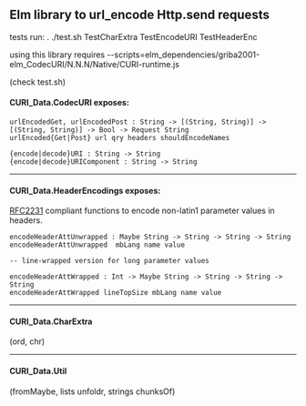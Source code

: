 ## Elm library to url_encode Http.send requests

tests run: . ./test.sh TestCharExtra TestEncodeURI TestHeaderEnc

using this library requires 
   --scripts=elm_dependencies/griba2001-elm_CodecURI/N.N.N/Native/CURI-runtime.js 

(check test.sh)

#### CURI_Data.CodecURI exposes:

````
urlEncodedGet, urlEncodedPost : String -> [(String, String)] -> [(String, String)] -> Bool -> Request String
urlEncoded{Get|Post} url qry headers shouldEncodeNames

{encode|decode}URI : String -> String
{encode|decode}URIComponent : String -> String
````
------------------

#### CURI_Data.HeaderEncodings exposes:

[RFC2231](https://tools.ietf.org/html/rfc2231) compliant functions to encode non-latin1 parameter values in headers.   

````
encodeHeaderAttUnwrapped : Maybe String -> String -> String -> String
encodeHeaderAttUnwrapped  mbLang name value

-- line-wrapped version for long parameter values

encodeHeaderAttWrapped : Int -> Maybe String -> String -> String -> String        
encodeHeaderAttWrapped lineTopSize mbLang name value
````
------------------

#### CURI_Data.CharExtra 

(ord, chr)

------------------

#### CURI_Data.Util 

(fromMaybe, lists unfoldr, strings chunksOf)


